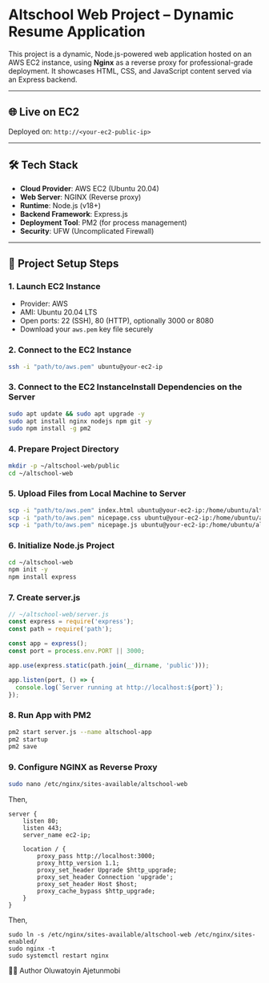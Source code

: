 # Altschool Web Project – Dynamic Resume Application

This project is a dynamic, Node.js-powered web application hosted on an AWS EC2 instance, using **Nginx** as a reverse proxy for professional-grade deployment. It showcases HTML, CSS, and JavaScript content served via an Express backend.

---

## 🌐 Live on EC2

Deployed on: `http://<your-ec2-public-ip>`

---

## 🛠️ Tech Stack

- **Cloud Provider**: AWS EC2 (Ubuntu 20.04)
- **Web Server**: NGINX (Reverse proxy)
- **Runtime**: Node.js (v18+)
- **Backend Framework**: Express.js
- **Deployment Tool**: PM2 (for process management)
- **Security**: UFW (Uncomplicated Firewall)

---

## 🚀 Project Setup Steps

### 1. Launch EC2 Instance
- Provider: AWS
- AMI: Ubuntu 20.04 LTS
- Open ports: 22 (SSH), 80 (HTTP), optionally 3000 or 8080
- Download your `aws.pem` key file securely

### 2. Connect to the EC2 Instance

```bash
ssh -i "path/to/aws.pem" ubuntu@your-ec2-ip
```
### 3. Connect to the EC2 InstanceInstall Dependencies on the Server

```bash
sudo apt update && sudo apt upgrade -y
sudo apt install nginx nodejs npm git -y
sudo npm install -g pm2
```
### 4. Prepare Project Directory

```bash
mkdir -p ~/altschool-web/public
cd ~/altschool-web
```

### 5. Upload Files from Local Machine to Server

```bash
scp -i "path/to/aws.pem" index.html ubuntu@your-ec2-ip:/home/ubuntu/altschool-web/public/
scp -i "path/to/aws.pem" nicepage.css ubuntu@your-ec2-ip:/home/ubuntu/altschool-web/public/
scp -i "path/to/aws.pem" nicepage.js ubuntu@your-ec2-ip:/home/ubuntu/altschool-web/public/
```

### 6. Initialize Node.js Project

```bash
cd ~/altschool-web
npm init -y
npm install express
```

### 7. Create server.js

```js
// ~/altschool-web/server.js
const express = require('express');
const path = require('path');

const app = express();
const port = process.env.PORT || 3000;

app.use(express.static(path.join(__dirname, 'public')));

app.listen(port, () => {
  console.log(`Server running at http://localhost:${port}`);
});
```

### 8. Run App with PM2
```bash
pm2 start server.js --name altschool-app
pm2 startup
pm2 save
```

### 9. Configure NGINX as Reverse Proxy

```bash
sudo nano /etc/nginx/sites-available/altschool-web
```
Then,
```config
server {
    listen 80;
    listen 443;
    server_name ec2-ip;

    location / {
        proxy_pass http://localhost:3000;
        proxy_http_version 1.1;
        proxy_set_header Upgrade $http_upgrade;
        proxy_set_header Connection 'upgrade';
        proxy_set_header Host $host;
        proxy_cache_bypass $http_upgrade;
    }
}
```
Then,
```enable the config
sudo ln -s /etc/nginx/sites-available/altschool-web /etc/nginx/sites-enabled/
sudo nginx -t
sudo systemctl restart nginx
```


👨‍💻 Author
Oluwatoyin Ajetunmobi

